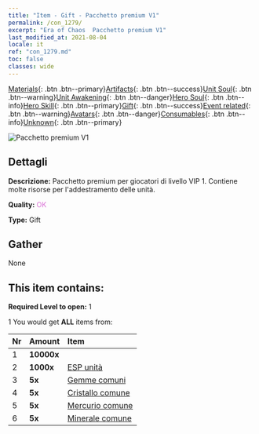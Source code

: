 ```yaml
---
title: "Item - Gift - Pacchetto premium V1"
permalink: /con_1279/
excerpt: "Era of Chaos  Pacchetto premium V1"
last_modified_at: 2021-08-04
locale: it
ref: "con_1279.md"
toc: false
classes: wide
---
```

 [Materials](/ItemsIT/){: .btn .btn--primary}[Artifacts](/ItemsIT/Artifacts/){: .btn .btn--success}[Unit Soul](/ItemsIT/UnitSoul/){: .btn .btn--warning}[Unit Awakening](/ItemsIT/UnitAwakening/){: .btn .btn--danger}[Hero Soul](/ItemsIT/HeroSoul/){: .btn .btn--info}[Hero Skill](/ItemsIT/HeroSkill/){: .btn .btn--primary}[Gift](/ItemsIT/Gift/){: .btn .btn--success}[Event related](/ItemsIT/Events/){: .btn .btn--warning}[Avatars](/ItemsIT/Avatars/){: .btn .btn--danger}[Consumables](/ItemsIT/Consumables/){: .btn .btn--info}[Unknown](/ItemsIT/Unknown/){: .btn .btn--primary}

 ![Pacchetto premium V1](/images/t/i_905001.png)

## Dettagli
 **Descrizione:** Pacchetto premium per giocatori di livello VIP 1. Contiene molte risorse per l'addestramento delle unità.

 **Quality:** <span style="color: #DA70D6">OK</span>

 **Type:** Gift

## Gather

  None

## This item contains:

 **Required Level to open:** 1

 1 You would get **ALL** items  from:

  | Nr | Amount |     Item    |
  |:---|:-------|:------------|
  | 1 |  **10000x** | <i class="fas fa-coins"/> |  | 
  | 2 |  **1000x** | [ESP unità](/ItemsIT/con_902/) |  | 
  | 3 |  **5x** | [Gemme comuni](/ItemsIT/mat_10/) |  | 
  | 4 |  **5x** | [Cristallo comune](/ItemsIT/mat_11/) |  | 
  | 5 |  **5x** | [Mercurio comune](/ItemsIT/mat_8/) |  | 
  | 6 |  **5x** | [Minerale comune](/ItemsIT/mat_6/) |  | 
